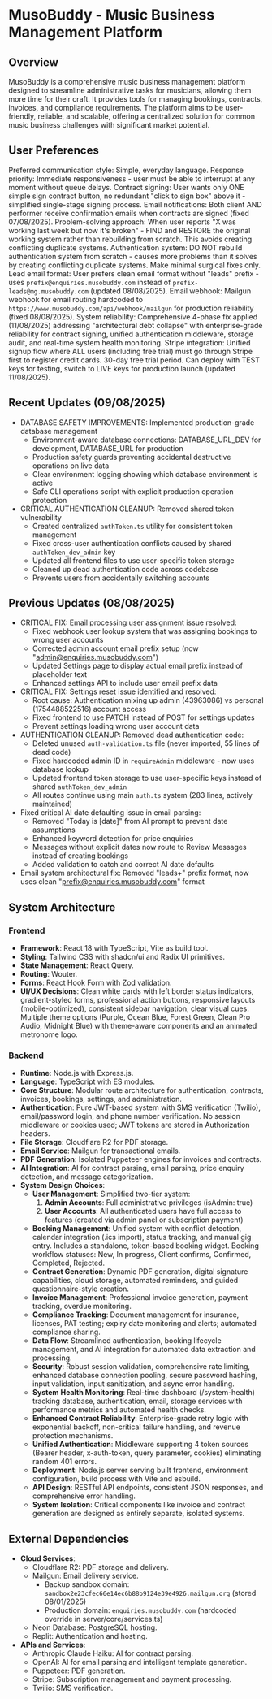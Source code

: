 # MusoBuddy - Music Business Management Platform

## Overview
MusoBuddy is a comprehensive music business management platform designed to streamline administrative tasks for musicians, allowing them more time for their craft. It provides tools for managing bookings, contracts, invoices, and compliance requirements. The platform aims to be user-friendly, reliable, and scalable, offering a centralized solution for common music business challenges with significant market potential.

## User Preferences
Preferred communication style: Simple, everyday language.
Response priority: Immediate responsiveness - user must be able to interrupt at any moment without queue delays.
Contract signing: User wants only ONE simple sign contract button, no redundant "click to sign box" above it - simplified single-stage signing process.
Email notifications: Both client AND performer receive confirmation emails when contracts are signed (fixed 07/08/2025).
Problem-solving approach: When user reports "X was working last week but now it's broken" - FIND and RESTORE the original working system rather than rebuilding from scratch. This avoids creating conflicting duplicate systems.
Authentication system: DO NOT rebuild authentication system from scratch - causes more problems than it solves by creating conflicting duplicate systems. Make minimal surgical fixes only.
Lead email format: User prefers clean email format without "leads" prefix - uses `prefix@enquiries.musobuddy.com` instead of `prefix-leads@mg.musobuddy.com` (updated 08/08/2025).
Email webhook: Mailgun webhook for email routing hardcoded to `https://www.musobuddy.com/api/webhook/mailgun` for production reliability (fixed 08/08/2025).
System reliability: Comprehensive 4-phase fix applied (11/08/2025) addressing "architectural debt collapse" with enterprise-grade reliability for contract signing, unified authentication middleware, storage audit, and real-time system health monitoring.
Stripe integration: Unified signup flow where ALL users (including free trial) must go through Stripe first to register credit cards. 30-day free trial period. Can deploy with TEST keys for testing, switch to LIVE keys for production launch (updated 11/08/2025).

## Recent Updates (09/08/2025)
- DATABASE SAFETY IMPROVEMENTS: Implemented production-grade database management
  - Environment-aware database connections: DATABASE_URL_DEV for development, DATABASE_URL for production
  - Production safety guards preventing accidental destructive operations on live data
  - Clear environment logging showing which database environment is active
  - Safe CLI operations script with explicit production operation protection
- CRITICAL AUTHENTICATION CLEANUP: Removed shared token vulnerability
  - Created centralized `authToken.ts` utility for consistent token management
  - Fixed cross-user authentication conflicts caused by shared `authToken_dev_admin` key
  - Updated all frontend files to use user-specific token storage
  - Cleaned up dead authentication code across codebase
  - Prevents users from accidentally switching accounts

## Previous Updates (08/08/2025)
- CRITICAL FIX: Email processing user assignment issue resolved:
  - Fixed webhook user lookup system that was assigning bookings to wrong user accounts
  - Corrected admin account email prefix setup (now "admin@enquiries.musobuddy.com")
  - Updated Settings page to display actual email prefix instead of placeholder text
  - Enhanced settings API to include user email prefix data
- CRITICAL FIX: Settings reset issue identified and resolved:
  - Root cause: Authentication mixing up admin (43963086) vs personal (1754488522516) account access
  - Fixed frontend to use PATCH instead of POST for settings updates
  - Prevent settings loading wrong user account data
- AUTHENTICATION CLEANUP: Removed dead authentication code:
  - Deleted unused `auth-validation.ts` file (never imported, 55 lines of dead code)
  - Fixed hardcoded admin ID in `requireAdmin` middleware - now uses database lookup
  - Updated frontend token storage to use user-specific keys instead of shared `authToken_dev_admin`
  - All routes continue using main `auth.ts` system (283 lines, actively maintained)
- Fixed critical AI date defaulting issue in email parsing:
  - Removed "Today is [date]" from AI prompt to prevent date assumptions
  - Enhanced keyword detection for price enquiries
  - Messages without explicit dates now route to Review Messages instead of creating bookings
  - Added validation to catch and correct AI date defaults
- Email system architectural fix: Removed "leads+" prefix format, now uses clean "prefix@enquiries.musobuddy.com" format

## System Architecture

### Frontend
- **Framework**: React 18 with TypeScript, Vite as build tool.
- **Styling**: Tailwind CSS with shadcn/ui and Radix UI primitives.
- **State Management**: React Query.
- **Routing**: Wouter.
- **Forms**: React Hook Form with Zod validation.
- **UI/UX Decisions**: Clean white cards with left border status indicators, gradient-styled forms, professional action buttons, responsive layouts (mobile-optimized), consistent sidebar navigation, clear visual cues. Multiple theme options (Purple, Ocean Blue, Forest Green, Clean Pro Audio, Midnight Blue) with theme-aware components and an animated metronome logo.

### Backend
- **Runtime**: Node.js with Express.js.
- **Language**: TypeScript with ES modules.
- **Core Structure**: Modular route architecture for authentication, contracts, invoices, bookings, settings, and administration.
- **Authentication**: Pure JWT-based system with SMS verification (Twilio), email/password login, and phone number verification. No session middleware or cookies used; JWT tokens are stored in Authorization headers.
- **File Storage**: Cloudflare R2 for PDF storage.
- **Email Service**: Mailgun for transactional emails.
- **PDF Generation**: Isolated Puppeteer engines for invoices and contracts.
- **AI Integration**: AI for contract parsing, email parsing, price enquiry detection, and message categorization.
- **System Design Choices**:
    - **User Management**: Simplified two-tier system:
        1. **Admin Accounts**: Full administrative privileges (isAdmin: true)
        2. **User Accounts**: All authenticated users have full access to features (created via admin panel or subscription payment)
    - **Booking Management**: Unified system with conflict detection, calendar integration (.ics import), status tracking, and manual gig entry. Includes a standalone, token-based booking widget. Booking workflow statuses: New, In progress, Client confirms, Confirmed, Completed, Rejected.
    - **Contract Generation**: Dynamic PDF generation, digital signature capabilities, cloud storage, automated reminders, and guided questionnaire-style creation.
    - **Invoice Management**: Professional invoice generation, payment tracking, overdue monitoring.
    - **Compliance Tracking**: Document management for insurance, licenses, PAT testing; expiry date monitoring and alerts; automated compliance sharing.
    - **Data Flow**: Streamlined authentication, booking lifecycle management, and AI integration for automated data extraction and processing.
    - **Security**: Robust session validation, comprehensive rate limiting, enhanced database connection pooling, secure password hashing, input validation, input sanitization, and async error handling.
    - **System Health Monitoring**: Real-time dashboard (/system-health) tracking database, authentication, email, storage services with performance metrics and automated health checks.
    - **Enhanced Contract Reliability**: Enterprise-grade retry logic with exponential backoff, non-critical failure handling, and revenue protection mechanisms.
    - **Unified Authentication**: Middleware supporting 4 token sources (Bearer header, x-auth-token, query parameter, cookies) eliminating random 401 errors.
    - **Deployment**: Node.js server serving built frontend, environment configuration, build process with Vite and esbuild.
    - **API Design**: RESTful API endpoints, consistent JSON responses, and comprehensive error handling.
    - **System Isolation**: Critical components like invoice and contract generation are designed as entirely separate, isolated systems.

## External Dependencies

- **Cloud Services**:
    - Cloudflare R2: PDF storage and delivery.
    - Mailgun: Email delivery service.
        - Backup sandbox domain: `sandbox2e23cfec66e14ec6b88b9124e39e4926.mailgun.org` (stored 08/01/2025)
        - Production domain: `enquiries.musobuddy.com` (hardcoded override in server/core/services.ts)
    - Neon Database: PostgreSQL hosting.
    - Replit: Authentication and hosting.
- **APIs and Services**:
    - Anthropic Claude Haiku: AI for contract parsing.
    - OpenAI: AI for email parsing and intelligent template generation.
    - Puppeteer: PDF generation.
    - Stripe: Subscription management and payment processing.
    - Twilio: SMS verification.